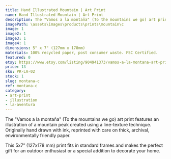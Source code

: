 ```yaml
---
title: Hand Illustrated Mountain | Art Print
name: Hand Illustrated Mountain | Art Print
description: The "Vamos a la montaña" (To the mountains we go) art print features an illustration of a mountain peak created using a line-texture technique. Originally hand drawn with ink, reprinted with care on thick, archival, environmentally friendly paper.
imagePath: \assets\images\products\prints\mountain\c
image: 1
image2: 1
image3: 1
image4: 1
dimensions: 5" x 7" (127mm x 178mm)
materials: 100% recycled paper, post consumer waste. FSC Certified.
featured: 0
etsy: https://www.etsy.com/listing/904941373/vamos-a-la-montana-art-print-hand
price: 13
sku: PR-LA-02
stock: 1
slug: montana-c
ref: montana-c
category:
- art-print
- illustration
- la-aventura
---
```

The "Vamos a la montaña" (To the mountains we go) art print features an illustration of a mountain peak created using a line-texture technique. Originally hand drawn with ink, reprinted with care on thick, archival, environmentally friendly paper.

This 5x7” (127x178 mm) print fits in standard frames and makes the perfect gift for an outdoor enthusiast or a special addition to decorate your home.
